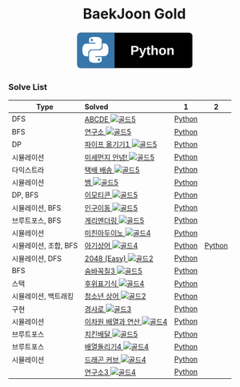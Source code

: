 <div align="center">
  <h1>BaekJoon Gold</h1>
  <img src="https://github.com/Kim-SuBin/Kim-SuBin/blob/master/svg/dev/languages/python.svg" alt="Python" />
</div>


### Solve List
|Type|Solved|1|2|
|---|:---|---|---|
|DFS|[ABCDE <img src="https://d2gd6pc034wcta.cloudfront.net/tier/11.svg" alt="골드5" height="13" />](https://www.acmicpc.net/problem/13023)|[Python](https://github.com/WebProject-STT/Algorithm/blob/main/baekjoon/4%EC%A3%BC%EC%B0%A8/13023/13023_sb.py)||
|BFS|[연구소 <img src="https://d2gd6pc034wcta.cloudfront.net/tier/11.svg" alt="골드5" height="13" />](https://www.acmicpc.net/problem/14502)|[Python](https://github.com/WebProject-STT/Algorithm/blob/main/baekjoon/4%EC%A3%BC%EC%B0%A8/14502/14502_sb.py)||
|DP|[파이프 옮기기1 <img src="https://d2gd6pc034wcta.cloudfront.net/tier/11.svg" alt="골드5" height="13" />](https://www.acmicpc.net/problem/17070)|[Python](https://github.com/WebProject-STT/Algorithm/blob/main/baekjoon/5%EC%A3%BC%EC%B0%A8/17070/17070_sb.py)||
|시뮬레이션|[미세먼지 안녕! <img src="https://d2gd6pc034wcta.cloudfront.net/tier/11.svg" alt="골드5" height="13" />](https://www.acmicpc.net/problem/17144)|[Python](https://github.com/WebProject-STT/Algorithm/blob/main/baekjoon/5%EC%A3%BC%EC%B0%A8/17144/17144_sb.py)||
|다익스트라|[택배 배송 <img src="https://d2gd6pc034wcta.cloudfront.net/tier/11.svg" alt="골드5" height="13" />](https://www.acmicpc.net/problem/5972)|[Python](https://github.com/WebProject-STT/Algorithm/blob/main/baekjoon/6%EC%A3%BC%EC%B0%A8/5972/5972_sb.py)||
|시뮬레이션|[뱀 <img src="https://d2gd6pc034wcta.cloudfront.net/tier/11.svg" alt="골드5" height="13" />](https://www.acmicpc.net/problem/3190)|[Python](https://github.com/WebProject-STT/Algorithm/blob/main/baekjoon/6%EC%A3%BC%EC%B0%A8/3190/3190_sb.py)||
|DP, BFS|[이모티콘 <img src="https://d2gd6pc034wcta.cloudfront.net/tier/11.svg" alt="골드5" height="13" />](https://www.acmicpc.net/problem/14226)|[Python](https://github.com/WebProject-STT/Algorithm/blob/main/baekjoon/7%EC%A3%BC%EC%B0%A8/14226/14226_sb.py)||
|시뮬레이션, BFS|[인구이동 <img src="https://d2gd6pc034wcta.cloudfront.net/tier/11.svg" alt="골드5" height="13" />](https://www.acmicpc.net/problem/16234)|[Python](https://github.com/WebProject-STT/Algorithm/blob/main/baekjoon/7%EC%A3%BC%EC%B0%A8/16234/16234_sb.py)||
|브루트포스, BFS|[게리멘더링 <img src="https://d2gd6pc034wcta.cloudfront.net/tier/11.svg" alt="골드5" height="13" />](https://www.acmicpc.net/problem/17471)|[Python](https://github.com/WebProject-STT/Algorithm/blob/main/baekjoon/8%EC%A3%BC%EC%B0%A8/17471/17471_sb.py)||
|시뮬레이션|[미친아두이노 <img src="https://d2gd6pc034wcta.cloudfront.net/tier/12.svg" alt="골드4" height="13" />](https://www.acmicpc.net/problem/8972)|[Python](https://github.com/WebProject-STT/Algorithm/blob/main/baekjoon/8%EC%A3%BC%EC%B0%A8/8972/8972_sb.py)||
|시뮬레이션, 조합, BFS|[아기상어 <img src="https://d2gd6pc034wcta.cloudfront.net/tier/12.svg" alt="골드4" height="13" />](https://www.acmicpc.net/problem/16236)|[Python](https://github.com/WebProject-STT/Algorithm/blob/main/baekjoon/8%EC%A3%BC%EC%B0%A8/16236/16236_sb.py)|[Python](./16236.py)|
|시뮬레이션, DFS|[2048 (Easy) <img src="https://d2gd6pc034wcta.cloudfront.net/tier/14.svg" alt="골드2" height="13" />](https://www.acmicpc.net/problem/12100)|[Python](https://github.com/WebProject-STT/Algorithm/blob/main/baekjoon/8%EC%A3%BC%EC%B0%A8/12100/12110_sb.py)||
|BFS|[숨바꼭질3 <img src="https://d2gd6pc034wcta.cloudfront.net/tier/11.svg" alt="골드5" height="13" />](https://www.acmicpc.net/problem/13549)|[Python](https://github.com/WebProject-STT/Algorithm/blob/main/baekjoon/9%EC%A3%BC%EC%B0%A8/13549/13549_sb.py)||
|스택|[후위표기식 <img src="https://d2gd6pc034wcta.cloudfront.net/tier/12.svg" alt="골드4" height="13" />](https://www.acmicpc.net/problem/1918)|[Python](https://github.com/WebProject-STT/Algorithm/blob/main/baekjoon/9%EC%A3%BC%EC%B0%A8/1918/1918_sb.py)||
|시뮬레이션, 백트래킹|[청소년 상어 <img src="https://d2gd6pc034wcta.cloudfront.net/tier/14.svg" alt="골드2" height="13" />](https://www.acmicpc.net/problem/19236)|[Python](./19236.py)||
|구현|[경사로 <img src="https://d2gd6pc034wcta.cloudfront.net/tier/13.svg" alt="골드3" height="13" />](https://www.acmicpc.net/problem/14890)|[Python](https://github.com/WebProject-STT/Algorithm/blob/main/baekjoon/9%EC%A3%BC%EC%B0%A8/14890/14890_sb.py)||
|시뮬레이션|[이차원 배열과 연산 <img src="https://d2gd6pc034wcta.cloudfront.net/tier/12.svg" alt="골드4" height="13" />](https://www.acmicpc.net/problem/17140)|[Python](https://github.com/WebProject-STT/Algorithm/blob/main/baekjoon/9%EC%A3%BC%EC%B0%A8/17140/17140_sb.py)||
|브루트포스|[치킨배달 <img src="https://d2gd6pc034wcta.cloudfront.net/tier/11.svg" alt="골드5" height="13" />](https://www.acmicpc.net/problem/15686)|[Python](https://github.com/WebProject-STT/Algorithm/blob/main/baekjoon/10%EC%A3%BC%EC%B0%A8/15686/15686_sb.py)||
|브루트포스|[배열돌리기4 <img src="https://d2gd6pc034wcta.cloudfront.net/tier/12.svg" alt="골드4" height="13" />](https://www.acmicpc.net/problem/17406)|[Python](https://github.com/WebProject-STT/Algorithm/blob/main/baekjoon/10%EC%A3%BC%EC%B0%A8/17406/17406_sb.py)||
|시뮬레이션|[드래곤 커브 <img src="https://d2gd6pc034wcta.cloudfront.net/tier/12.svg" alt="골드4" height="13" />](https://www.acmicpc.net/problem/15685)|[Python](https://github.com/WebProject-STT/Algorithm/blob/main/baekjoon/10%EC%A3%BC%EC%B0%A8/15685/15685_sb.py)||
||[연구소3 <img src="https://d2gd6pc034wcta.cloudfront.net/tier/12.svg" alt="골드4" height="13" />](https://www.acmicpc.net/problem/17142)|[Python](./17142.py)||